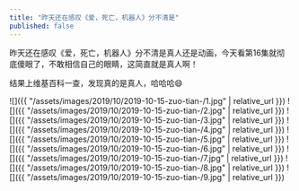 ```yaml
---
title: "昨天还在感叹《爱，死亡，机器人》分不清是"
published: false
---
```

昨天还在感叹《爱，死亡，机器人》分不清是真人还是动画，今天看第16集就彻底傻眼了，不敢相信自己的眼睛，这简直就是真人啊！

结果上维基百科一查，发现真的是真人，哈哈哈😄



![]({{ "/assets/images/2019/10/2019-10-15-zuo-tian-/1.jpg" | relative_url }})
![]({{ "/assets/images/2019/10/2019-10-15-zuo-tian-/2.jpg" | relative_url }})
![]({{ "/assets/images/2019/10/2019-10-15-zuo-tian-/3.jpg" | relative_url }})
![]({{ "/assets/images/2019/10/2019-10-15-zuo-tian-/4.jpg" | relative_url }})
![]({{ "/assets/images/2019/10/2019-10-15-zuo-tian-/5.jpg" | relative_url }})
![]({{ "/assets/images/2019/10/2019-10-15-zuo-tian-/6.jpg" | relative_url }})
![]({{ "/assets/images/2019/10/2019-10-15-zuo-tian-/7.jpg" | relative_url }})
![]({{ "/assets/images/2019/10/2019-10-15-zuo-tian-/8.jpg" | relative_url }})
![]({{ "/assets/images/2019/10/2019-10-15-zuo-tian-/9.jpg" | relative_url }})
